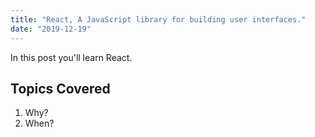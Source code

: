 ```yaml
---
title: "React, A JavaScript library for building user interfaces."
date: "2019-12-19"
---
```


In this post you'll learn React.

## Topics Covered
1. Why?
2. When?
